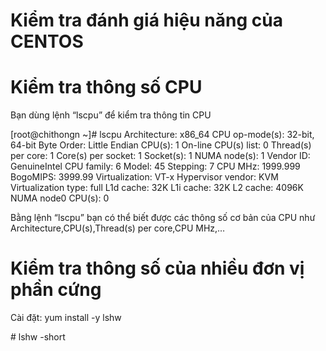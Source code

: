 # Kiểm tra đánh giá hiệu năng của CENTOS
# Kiểm tra thông số CPU
Bạn dùng lệnh “lscpu” để kiểm tra thông tin CPU

[root@chithongn ~]# lscpu
Architecture:          x86_64
CPU op-mode(s):        32-bit, 64-bit
Byte Order:            Little Endian
CPU(s):                1
On-line CPU(s) list:   0
Thread(s) per core:    1
Core(s) per socket:    1
Socket(s):             1
NUMA node(s):          1
Vendor ID:             GenuineIntel
CPU family:            6
Model:                 45
Stepping:              7
CPU MHz:               1999.999
BogoMIPS:              3999.99
Virtualization:        VT-x
Hypervisor vendor:     KVM
Virtualization type:   full
L1d cache:             32K
L1i cache:             32K
L2 cache:              4096K
NUMA node0 CPU(s):     0

Bằng lệnh “lscpu” bạn có thể biết được các thông số cơ bản của CPU như Architecture,CPU(s),Thread(s) per core,CPU MHz,…

# Kiểm tra thông số của nhiều đơn vị phần cứng
Cài đặt:  yum install -y lshw

\# lshw -short
